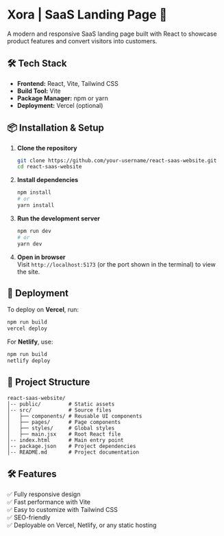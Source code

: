 # Xora | SaaS Landing Page 🚀

A modern and responsive SaaS landing page built with React to showcase product features and convert visitors into customers.

## 🛠 Tech Stack

- **Frontend:** React, Vite, Tailwind CSS
- **Build Tool:** Vite
- **Package Manager:** npm or yarn
- **Deployment:** Vercel (optional)

## 📦 Installation & Setup

1. **Clone the repository**

   ```bash
   git clone https://github.com/your-username/react-saas-website.git
   cd react-saas-website
   ```

2. **Install dependencies**

   ```bash
   npm install
   # or
   yarn install
   ```

3. **Run the development server**

   ```bash
   npm run dev
   # or
   yarn dev
   ```

4. **Open in browser**  
   Visit `http://localhost:5173` (or the port shown in the terminal) to view the site.

## 🚀 Deployment

To deploy on **Vercel**, run:

```bash
npm run build
vercel deploy
```

For **Netlify**, use:

```bash
npm run build
netlify deploy
```

## 📁 Project Structure

```
react-saas-website/
│-- public/         # Static assets
│-- src/            # Source files
│   ├── components/ # Reusable UI components
│   ├── pages/      # Page components
│   ├── styles/     # Global styles
│   ├── main.jsx    # Root React file
│-- index.html      # Main entry point
│-- package.json    # Project dependencies
│-- README.md       # Project documentation
```

## 🛠 Features

✅ Fully responsive design  
✅ Fast performance with Vite  
✅ Easy to customize with Tailwind CSS  
✅ SEO-friendly  
✅ Deployable on Vercel, Netlify, or any static hosting
